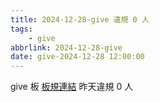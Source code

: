 ```yaml
---
title: 2024-12-28-give 違規 0 人
tags:
    - give
abbrlink: 2024-12-28-give
date: give-2024-12-28 12:00:00
---
```

give 板 [板規連結](https://www.ptt.cc/bbs/give/M.1612495900.A.C32.html)
昨天違規 0 人
